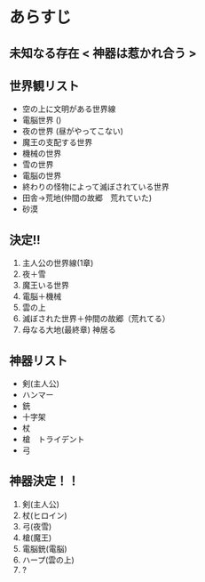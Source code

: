 # あらすじ
## 未知なる存在 < 神器は惹かれ合う >

## 世界観リスト
- 空の上に文明がある世界線
- 電脳世界 ()
- 夜の世界 (昼がやってこない)
- 魔王の支配する世界 
- 機械の世界
- 雪の世界
- 電脳の世界
- 終わりの怪物によって滅ぼされている世界
- 田舎→荒地(仲間の故郷　荒れていた)
- 砂漠

## 決定!!
1. 主人公の世界線(1章)
2. 夜＋雪
3. 魔王いる世界
4. 電脳＋機械
5. 雲の上
6. 滅ぼされた世界＋仲間の故郷（荒れてる）
7. 母なる大地(最終章) 神居る

## 神器リスト
-  剣(主人公)
- ハンマー
- 銃
- 十字架
- 杖
- 槍　トライデント
- 弓


## 神器決定！！
1. 剣(主人公)
2. 杖(ヒロイン)
3. 弓(夜雪)
4. 槍(魔王)
5. 電脳銃(電脳)
6. ハープ(雲の上)
7. ?
